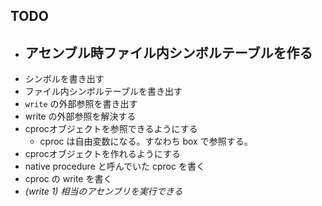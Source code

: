 ## TODO
 - アセンブル時ファイル内シンボルテーブルを作る
   - 
 - シンボルを書き出す
 - ファイル内シンボルテーブルを書き出す
 - `write` の外部参照を書き出す
 - write の外部参照を解決する
 - cprocオブジェクトを参照できるようにする
   - cproc は自由変数になる。すなわち box で参照する。
 - cprocオブジェクトを作れるようにする
 - native procedure と呼んでいた cproc を書く
 - cproc の write を書く
 - *(write 1) 相当のアセンブリを実行できる*
